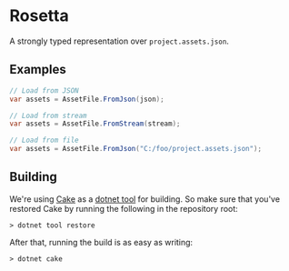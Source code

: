 # Rosetta

A strongly typed representation over `project.assets.json`.

## Examples

```csharp
// Load from JSON
var assets = AssetFile.FromJson(json);

// Load from stream
var assets = AssetFile.FromStream(stream);

// Load from file
var assets = AssetFile.FromJson("C:/foo/project.assets.json");
```

## Building

We're using [Cake](https://github.com/cake-build/cake) as a 
[dotnet tool](https://docs.microsoft.com/en-us/dotnet/core/tools/global-tools) 
for building. So make sure that you've restored Cake by running 
the following in the repository root:

```
> dotnet tool restore
```

After that, running the build is as easy as writing:

```
> dotnet cake
```
